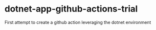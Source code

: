 # dotnet-app-github-actions-trial
First attempt to create a github action leveraging the dotnet environment
